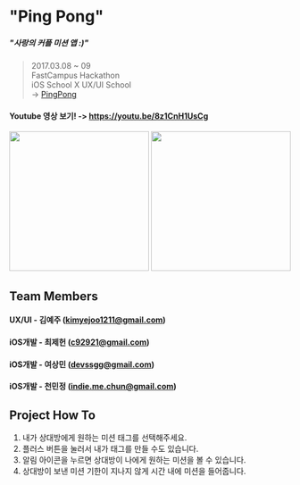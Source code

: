 # "Ping Pong"
##### "사랑의 커플 미션 앱 :)"


> 2017.03.08 ~ 09  
> FastCampus Hackathon   
> iOS School X UX/UI School  
> -> [PingPong](https://github.com/Jeheonjeol/CoupleMissionAPP/tree/master/PingPong)  

#### Youtube 영상 보기! -> https://youtu.be/8z1CnH1UsCg   
<img src="./img/pingpong.gif?raw=true" width="250"> <img src="./img/pingpong2.gif?raw=true" width="250">

## Team Members  
#### UX/UI - 김예주 (kimyejoo1211@gmail.com)  
#### iOS개발 - 최제헌 (c92921@gmail.com)  
#### iOS개발 - 여상민 (devssgg@gmail.com)  
#### iOS개발 - 천민정 (indie.me.chun@gmail.com)  


## Project How To
1. 내가 상대방에게 원하는 미션 태그를 선택해주세요.  
2. 플러스 버튼을 눌러서 내가 태그를 만들 수도 있습니다.  
3. 알림 아이콘을 누르면 상대방이 나에게 원하는 미션을 볼 수 있습니다.  
4. 상대방이 보낸 미션 기한이 지나지 않게 시간 내에 미션을 들어줍니다.  


